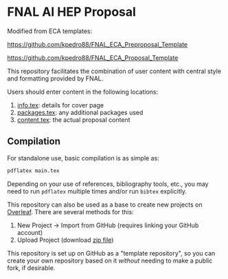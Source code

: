 # FNAL AI HEP Proposal

Modified from ECA templates: 

https://github.com/kpedro88/FNAL_ECA_Preproposal_Template 

https://github.com/kpedro88/FNAL_ECA_Proposal_Template

This repository facilitates the combination of user content with central style and formatting provided by FNAL.

Users should enter content in the following locations:
1. [info.tex](./info.tex): details for cover page
2. [packages.tex](./packages.tex): any additional packages used
3. [content.tex](./content.tex): the actual proposal content

## Compilation

For standalone use, basic compilation is as simple as:
```bash
pdflatex main.tex
```

Depending on your use of references, bibliography tools, etc., you may need to run `pdflatex` multiple times and/or run `bibtex` explicitly.

This repository can also be used as a base to create new projects on [Overleaf](https://overleaf.com).
There are several methods for this:
1. New Project -> Import from GitHub (requires linking your GitHub account)
2. Upload Project (download [zip file](https://github.com/kpedro88/FNAL_ECA_Template/archive/refs/heads/main.zip))

This repository is set up on GitHub as a "template repository", so you can create your own repository based on it *without* needing to make a public fork, if desirable.
